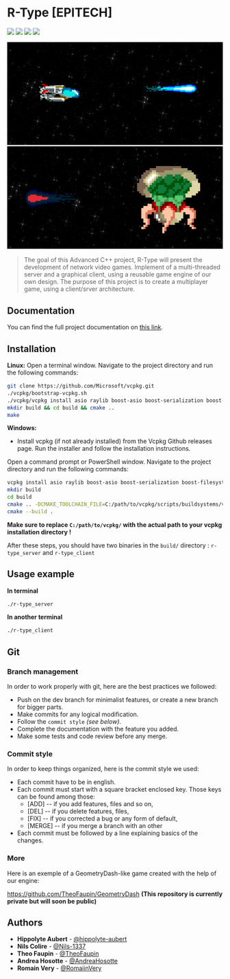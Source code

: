 # R-Type [EPITECH]

<a href="https://img.shields.io/badge/MADE%20WITH-RAYLIB-brightgreen" alt="Raylib">
        <img src="https://img.shields.io/badge/MADE%20WITH-RAYLIB-brightgreen" /></a>
<a href="https://img.shields.io/badge/MADE%20WITH-C%2B%2B-ff69b4" alt="C++">
        <img src="https://img.shields.io/badge/MADE%20WITH-C%2B%2B-ff69b4" /></a>
<a href="https://img.shields.io/badge/MADE%20WITH-VCPKG-blueviolet" alt="vcpkg">
        <img src="https://img.shields.io/badge/MADE%20WITH-VCPKG-blueviolet" /></a>
<a href="https://img.shields.io/badge/MADE%20WITH-CMAKE-red" alt="Cmake">
        <img src="https://img.shields.io/badge/MADE%20WITH-CMAKE-red" /></a>

![Base player shooting](./assets/rtype_player_screen.png)
![Base enemy shooting](./assets/rtype_enemy_screen.png)

> The goal of this Advanced C++ project, R-Type will present the development of network video games. Implement of a multi-threaded server and a graphical client, using a reusable game engine of our own design. The purpose of this project is to create a multiplayer game, using a client/srver architecture.

## Documentation

You can find the full project documentation on [this link](https://andreahosotte.github.io/epitech-r-type-documentation/).

## Installation

**Linux:**
Open a terminal window. Navigate to the project directory and run the following commands:
```sh
git clone https://github.com/Microsoft/vcpkg.git
./vcpkg/bootstrap-vcpkg.sh
./vcpkg/vcpkg install asio raylib boost-asio boost-serialization boost-filesystem
mkdir build && cd build && cmake ..
make
```

**Windows:**
* Install vcpkg (if not already installed) from the Vcpkg Github releases page. Run the installer and follow the installation instructions.

Open a command prompt or PowerShell window. Navigate to the project directory and run the following commands:
```sh
vcpkg install asio raylib boost-asio boost-serialization boost-filesystem
mkdir build
cd build
cmake .. -DCMAKE_TOOLCHAIN_FILE=C:/path/to/vcpkg/scripts/buildsystems/vcpkg.cmake
cmake --build .
```
**Make sure to replace `C:/path/to/vcpkg/` with the actual path to your vcpkg installation directory !**

After these steps, you should have two binaries in the `build/` directory : `r-type_server` and `r-type_client`

## Usage example

**In terminal**

```sh
./r-type_server
```

**In another terminal**

```sh
./r-type_client
```

## Git

### Branch management

In order to work properly with git, here are the best practices we followed:

* Push on the dev branch for minimalist features, or create a new branch for bigger parts.
* Make commits for any logical modification.
* Follow the `commit style` _(see below)_.
* Complete the documentation with the feature you added.
* Make some tests and code review before any merge.


### Commit style

In order to keep things organized, here is the commit style we used:

* Each commit have to be in english.
* Each commit must start with a square bracket enclosed key. Those keys can be found among those:
    * [ADD] -- if you add features, files and so on,
    * [DEL] -- if you delete features, files,
    * [FIX] -- if you corrected a bug or any form of default,
    * [MERGE] -- if you merge a branch with an other
* Each commit must be followed by a line explaining basics of the changes.

### More

Here is an exemple of a GeometryDash-like game created with the help of our engine:


https://github.com/TheoFaupin/GeometryDash
**(This repository is currently private but will soon be public)**
## Authors

* **Hippolyte Aubert** - [@hippolyte-aubert](https://github.com/hippolyte-aubert)
* **Nils Colire** - [@Nils-1337](https://github.com/Nils-1337)
* **Theo Faupin** - [@TheoFaupin](https://github.com/TheoFaupin)
* **Andrea Hosotte** - [@AndreaHosotte](https://github.com/AndreaHosotte)
* **Romain Very** - [@RomaiinVery](https://github.com/RomaiinVery)
